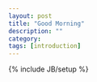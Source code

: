 ```yaml
---
layout: post
title: "Good Morning"
description: ""
category: 
tags: [introduction]
---
```

{% include JB/setup %}
